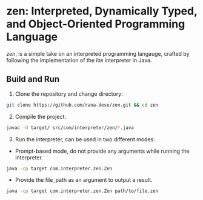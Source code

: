# zen: Interpreted, Dynamically Typed, and Object-Oriented Programming Language

*zen*, is a simple take on an interpreted programming langauge, crafted by following the implementation of the *lox* interpreter in Java.

## Build and Run
1. Clone the repository and change directory: 
```bash
git clone https://github.com/rana-desu/zen.git && cd zen
```

2. Compile the project:
```bash
javac -d target/ src/com/interpreter/zen/*.java
```

3. Run the interpreter, can be used in two different modes:
- Prompt-based mode, do not provide any arguments while running the interpreter.
```bash
java -cp target com.interpreter.zen.Zen
```
- Provide the file_path as an argument to output a result.
```bash
java -cp target com.interpreter.zen.Zen path/to/file.zen
```
